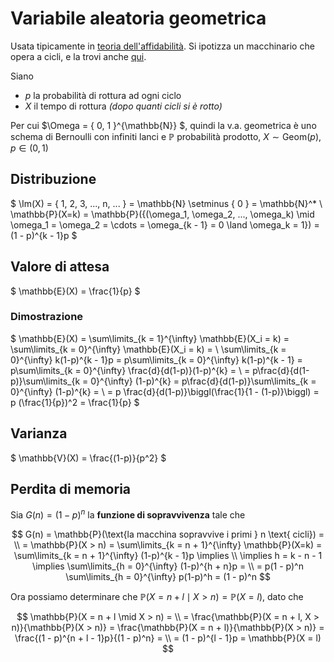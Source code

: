 # Variabile aleatoria geometrica 

Usata tipicamente in [teoria dell'affidabilità](https://it.wikipedia.org/wiki/Teoria_dell%27affidabilit%C3%A0). Si ipotizza un macchinario che opera a cicli, e la trovi anche [qui](https://it.wikipedia.org/wiki/Distribuzione_geometrica).

Siano
- $p$ la probabilità di rottura ad ogni ciclo
- $X$ il tempo di rottura _(dopo quanti cicli si è rotto)_

Per cui $\Omega = \{ 0, 1 \}^{\mathbb{N}} $, quindi la v.a. geometrica è uno schema di Bernoulli con infiniti lanci e $\mathbb{P}$ probabilità prodotto, $X \sim \text{Geom}(p), p \in (0, 1)$

## Distribuzione

$
\Im(X) = \{ 1, 2, 3, ..., n, ... \} = \mathbb{N} \setminus \{ 0 \} = \mathbb{N}^* \\
\mathbb{P}(X=k) = \mathbb{P}(\{(\omega_1, \omega_2, ..., \omega_k) \mid \omega_1 = \omega_2 = \cdots = \omega_{k - 1} = 0 \land \omega_k = 1\}) = (1 - p)^{k - 1}p
$

## Valore di attesa

$
\mathbb{E}(X) = \frac{1}{p}
$

### Dimostrazione

$
\mathbb{E}(X) = \sum\limits_{k = 1}^{\infty} \mathbb{E}(X_i = k) = 
\sum\limits_{k = 0}^{\infty} \mathbb{E}(X_i = k) = \\
\sum\limits_{k = 0}^{\infty} k(1-p)^{k - 1}p =
p\sum\limits_{k = 0}^{\infty} k(1-p)^{k - 1} = 
p\sum\limits_{k = 0}^{\infty} \frac{d}{d(1-p)}(1-p)^{k} = \\
= p\frac{d}{d(1-p)}\sum\limits_{k = 0}^{\infty} (1-p)^{k} = 
p\frac{d}{d(1-p)}\sum\limits_{k = 0}^{\infty} (1-p)^{k} = \\
= p \frac{d}{d(1-p)}\biggl(\frac{1}{1 - (1-p)}\biggl) = p (\frac{1}{p})^2 = \frac{1}{p}
$

## Varianza

$
\mathbb{V}(X) = \frac{(1-p)}{p^2} 
$

## Perdita di memoria

Sia $G(n) = (1 - p)^n$ la **funzione di sopravvivenza** tale che 

$$
G(n) = \mathbb{P}(\text{la macchina sopravvive i primi } n \text{ cicli}) = \\
= \mathbb{P}(X > n) = \sum\limits_{k = n + 1}^{\infty} \mathbb{P}(X=k) = \sum\limits_{k = n + 1}^{\infty} (1-p)^{k - 1}p \implies \\
\implies h = k - n - 1 \implies \sum\limits_{h = 0}^{\infty} (1-p)^{h + n}p = \\
= p(1 - p)^n \sum\limits_{h = 0}^{\infty} p(1-p)^h = (1 - p)^n
$$

Ora possiamo determinare che $\mathbb{P}(X = n + l \mid X > n) = \mathbb{P}(X = l)$, dato che

$$
\mathbb{P}(X = n + l \mid X > n) = \\
= \frac{\mathbb{P}(X = n + l, X > n)}{\mathbb{P}(X > n)} = 
\frac{\mathbb{P}(X = n + l)}{\mathbb{P}(X > n)} =
\frac{(1 - p)^{n + l - 1}p}{(1 - p)^n} = \\
= (1 - p)^{l - 1}p = \mathbb{P}(X = l)
$$
